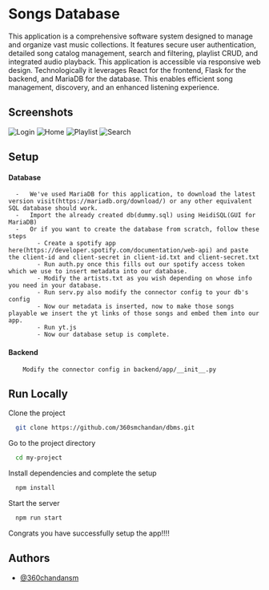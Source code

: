 
# Songs Database


This application is a comprehensive software system designed to manage and organize vast music collections. It features secure user authentication, detailed song catalog management, search and filtering, playlist CRUD, and integrated audio playback. This application is accessible via responsive web design. Technologically it leverages React for the frontend, Flask for the backend, and MariaDB for the database. This enables efficient song management, discovery, and an enhanced listening experience.




## Screenshots

![Login](https://github.com/360smchandan/dbms/assets/15228512/ff28d4ed-61a6-4d57-a8e3-141bcacc1686)
![Home](https://github.com/360smchandan/dbms/assets/15228512/338be554-a797-4751-b722-0a0a28b3947d)
![Playlist](https://github.com/360smchandan/dbms/assets/15228512/75d74ad9-19e5-4493-9a6f-c0610abc573f)
![Search](https://github.com/360smchandan/dbms/assets/15228512/1367ec5e-e988-4431-a999-33c999fcddbd)


## Setup

#### Database
      -   We've used MariaDB for this application, to download the latest version visit(https://mariadb.org/download/) or any other equivalent SQL database should work.
      -   Import the already created db(dummy.sql) using HeidiSQL(GUI for MariaDB)
      -   Or if you want to create the database from scratch, follow these steps
            - Create a spotify app here(https://developer.spotify.com/documentation/web-api) and paste the client-id and client-secret in client-id.txt and client-secret.txt
            - Run auth.py once this fills out our spotify access token which we use to insert metadata into our database.
            - Modify the artists.txt as you wish depending on whose info you need in your database.
            - Run serv.py also modify the connector config to your db's config
            - Now our metadata is inserted, now to make those songs playable we insert the yt links of those songs and embed them into our app.
            - Run yt.js
            - Now our database setup is complete.

      
#### Backend
        Modify the connector config in backend/app/__init__.py
        
## Run Locally

Clone the project

```bash
  git clone https://github.com/360smchandan/dbms.git
```

Go to the project directory

```bash
  cd my-project
```

Install dependencies and complete the setup

```bash
  npm install
```

Start the server

```bash
  npm run start
```

Congrats you have successfully setup the app!!!!
## Authors

- [@360chandansm](https://www.github.com/360smchandan)

